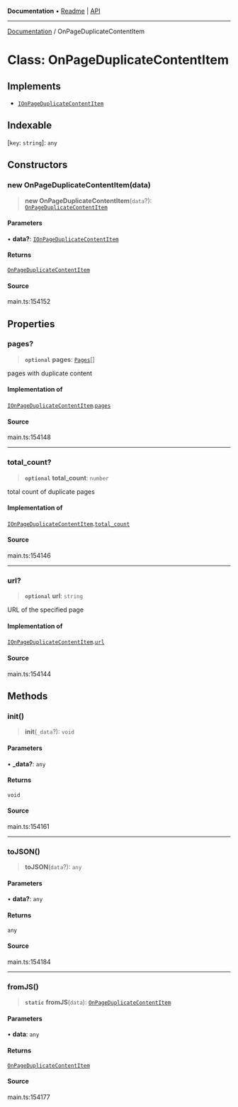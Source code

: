 **Documentation** • [Readme](../README.md) \| [API](../globals.md)

***

[Documentation](../README.md) / OnPageDuplicateContentItem

# Class: OnPageDuplicateContentItem

## Implements

- [`IOnPageDuplicateContentItem`](../interfaces/IOnPageDuplicateContentItem.md)

## Indexable

 \[`key`: `string`\]: `any`

## Constructors

### new OnPageDuplicateContentItem(data)

> **new OnPageDuplicateContentItem**(`data`?): [`OnPageDuplicateContentItem`](OnPageDuplicateContentItem.md)

#### Parameters

• **data?**: [`IOnPageDuplicateContentItem`](../interfaces/IOnPageDuplicateContentItem.md)

#### Returns

[`OnPageDuplicateContentItem`](OnPageDuplicateContentItem.md)

#### Source

main.ts:154152

## Properties

### pages?

> **`optional`** **pages**: [`Pages`](Pages.md)[]

pages with duplicate content

#### Implementation of

[`IOnPageDuplicateContentItem`](../interfaces/IOnPageDuplicateContentItem.md).[`pages`](../interfaces/IOnPageDuplicateContentItem.md#pages)

#### Source

main.ts:154148

***

### total\_count?

> **`optional`** **total\_count**: `number`

total count of duplicate pages

#### Implementation of

[`IOnPageDuplicateContentItem`](../interfaces/IOnPageDuplicateContentItem.md).[`total_count`](../interfaces/IOnPageDuplicateContentItem.md#total_count)

#### Source

main.ts:154146

***

### url?

> **`optional`** **url**: `string`

URL of the specified page

#### Implementation of

[`IOnPageDuplicateContentItem`](../interfaces/IOnPageDuplicateContentItem.md).[`url`](../interfaces/IOnPageDuplicateContentItem.md#url)

#### Source

main.ts:154144

## Methods

### init()

> **init**(`_data`?): `void`

#### Parameters

• **\_data?**: `any`

#### Returns

`void`

#### Source

main.ts:154161

***

### toJSON()

> **toJSON**(`data`?): `any`

#### Parameters

• **data?**: `any`

#### Returns

`any`

#### Source

main.ts:154184

***

### fromJS()

> **`static`** **fromJS**(`data`): [`OnPageDuplicateContentItem`](OnPageDuplicateContentItem.md)

#### Parameters

• **data**: `any`

#### Returns

[`OnPageDuplicateContentItem`](OnPageDuplicateContentItem.md)

#### Source

main.ts:154177
